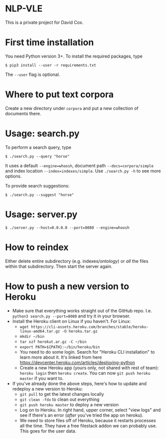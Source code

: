 NLP-VLE
=======

This is a private project for David Cox.

First time installation
=======================

You need Python version 3+. To install the required packages, type

    $ pip3 install --user -r requirements.txt

The `--user` flag is optional.

Where to put text corpora
=========================

Create a new directory under `corpora` and put a new collection of documents
there.

Usage: search.py
================

To perform a search query, type

    $ ./search.py --query "horse"

It uses a default `--engine=whoosh`, document path `--docs=corpora/simple` and
index location `--index=indexes/simple`. Use `./search.py -h` to see more
options.

To provide search suggestions:

    $ ./search.py --suggest "horse"

Usage: server.py
================

    $ ./server.py --host=0.0.0.0 --port=8080 --engine=whoosh

How to reindex
==============

Either delete entire subdirectory (e.g. indexes/*ontology*) or *all* the files
within that subdirectory. Then start the server again.

How to push a new version to Heroku
===================================

  * Make sure that everything works straight out of the GitHub repo. I.e.
    `python3 search.py --port=8080` and try it in your browser.
  * Install the Heroku client on Linux if you haven't. For Linux:
    * `wget https://cli-assets.heroku.com/branches/stable/heroku-linux-amd64.tar.gz -O heroku.tar.gz`
    * `mkdir ~/bin`
    * `tar xzf herokut.ar.gz -C ~/bin`
    * `export PATH=${PATH}:~/bin/heroku/bin`
    * You need to do some login. Search for "Heroku CLI installation" to learn
      more about it. It's linked from here https://devcenter.heroku.com/articles/deploying-python
    * Create a new Heroku app (yours only, not shared with rest of team):
      `heroku login` then `heroku create`. You can now `git push heroku master`
      if you want to.
  * If you've already done the above steps, here's how to update and redeploy a
    new version to Heroku:
    * `git pull` to get the latest changes locally
    * `git clean -fdx` to clean out everything
    * `git push heroku master` to deploy a new version
    * Log on to Heroku. In right hand, upper corner, select "view logs" and see
      if there's an error (*after* you've tried the app on heroku).
    * We need to store files off of Heroku, because it restarts processes all the
      time. They have a free filestack addon we can probably use. This goes for
      the user data.
